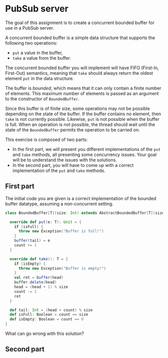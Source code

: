 # PubSub server

The goal of this assignment is to create a concurrent bounded buffer for use in a PubSub server.

A concurrent bounded buffer is a simple data structure that supports the following two operations:
- `put` a value in the buffer,
- `take` a value from the buffer.

The concurrent bounded buffer you will implement will have FIFO (First-In, First-Out) semantics, meaning that `take` should always return the oldest element `put` in the data structure. 

The buffer is *bounded*, which means that it can only contain a finite number of elements. This maximum number of elements is passed as an argument to the constructor of `BoundedBuffer`.

Since this buffer is of finite size, some operations may not be possible depending on the state of the buffer.
If the buffer contains no element, then `take` is not currently possible. Likewise, `put` is not possible when the buffer is full.
When an operation is not possible, the thread should wait until the state of the `BoundedBuffer` permits the operation to be carried on.

This exercise is composed of two parts:
- In the first part, we will present you different implementations of the `put` and `take` methods, all presenting some concurrency issues. Your goal will be to understand the issues with the solutions.
- In the second part, you will have to come up with a correct implementation of the `put` and `take` methods.

## First part

The initial code you are given is a correct implementation of the bounded buffer datatype, assuming a non-concurrent setting.

```scala
class BoundedBuffer[T](size: Int) extends AbstractBoundedBuffer[T](size) {

  override def put(e: T): Unit = {
    if (isFull) {
      throw new Exception("Buffer is full!")
    }
    buffer(tail) = e
    count += 1
  }

  override def take(): T = {
    if (isEmpty) {
      throw new Exception("Buffer is empty!")
    }
    val ret = buffer(head)
    buffer.delete(head)
    head = (head + 1) % size
    count -= 1
    ret
  }

  def tail: Int = (head + count) % size
  def isFull: Boolean = count == size
  def isEmpty: Boolean = count == 0
}
```

What can go wrong with this solution?

## Second part

